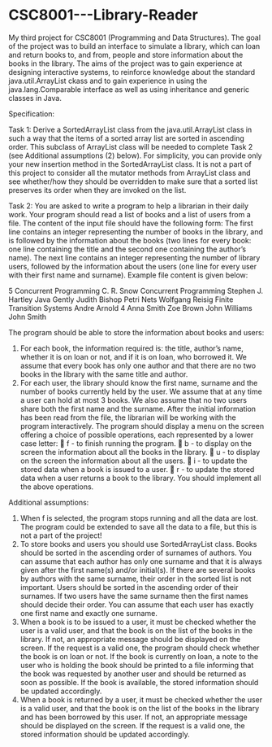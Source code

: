 # CSC8001---Library-Reader

My third project for CSC8001 (Programming and Data Structures). The goal of the project was to build an interface to simulate a library, which can loan and return books to, and from, people and store information about the books in the library. The aims of the project was to gain experience at designing interactive systems, to reinforce knowledge about the standard java.util.ArrayList<E> ckass and to gain experience in using the java.lang.Comparable<E> interface as well as using inheritance and generic classes in Java.

Specification:

Task 1:
Derive a SortedArrayList<E> class from the java.util.ArrayList<E> class in
such a way that the items of a sorted array list are sorted in ascending order. This subclass of
ArrayList<E> class will be needed to complete Task 2 (see Additional assumptions (2)
below). For simplicity, you can provide only your new insertion method in the
SortedArrayList<E> class. It is not a part of this project to consider all the mutator
methods from ArrayList<E> class and see whether/how they should be overridden to
make sure that a sorted list preserves its order when they are invoked on the list.

Task 2:
You are asked to write a program to help a librarian in their daily work. Your program should
read a list of books and a list of users from a file. The content of the input file should have the
following form: The first line contains an integer representing the number of books in the
library, and is followed by the information about the books (two lines for every book: one
line containing the title and the second one containing the author’s name). The next line
contains an integer representing the number of library users, followed by the information
about the users (one line for every user with their first name and surname). Example file
content is given below:

5
Concurrent Programming
C. R. Snow
Concurrent Programming
Stephen J. Hartley
Java Gently
Judith Bishop
Petri Nets
Wolfgang Reisig
Finite Transition Systems
Andre Arnold
4
Anna Smith
Zoe Brown
John Williams
John Smith

The program should be able to store the information about books and users:
1. For each book, the information required is: the title, author’s name, whether it is on
loan or not, and if it is on loan, who borrowed it. We assume that every book has only
one author and that there are no two books in the library with the same title and
author.
2. For each user, the library should know the first name, surname and the number of
books currently held by the user. We assume that at any time a user can hold at most 3
books. We also assume that no two users share both the first name and the surname.
After the initial information has been read from the file, the librarian will be working with the
program interactively. The program should display a menu on the screen offering a choice of
possible operations, each represented by a lower case letter:
 f - to finish running the program.
 b - to display on the screen the information about all the books in the library.
 u - to display on the screen the information about all the users.
 i - to update the stored data when a book is issued to a user.
 r - to update the stored data when a user returns a book to the library.
You should implement all the above operations.

Additional assumptions:
1. When f is selected, the program stops running and all the data are lost. The program
could be extended to save all the data to a file, but this is not a part of the project!
2. To store books and users you should use SortedArrayList<E> class. Books
should be sorted in the ascending order of surnames of authors. You can assume that
each author has only one surname and that it is always given after the first name(s)
and/or initial(s). If there are several books by authors with the same surname, their
order in the sorted list is not important. Users should be sorted in the ascending order
of their surnames. If two users have the same surname then the first names should
decide their order. You can assume that each user has exactly one first name and
exactly one surname.
3. When a book is to be issued to a user, it must be checked whether the user is a valid
user, and that the book is on the list of the books in the library. If not, an appropriate
message should be displayed on the screen. If the request is a valid one, the program
should check whether the book is on loan or not. If the book is currently on loan, a
note to the user who is holding the book should be printed to a file informing that the
book was requested by another user and should be returned as soon as possible. If the
book is available, the stored information should be updated accordingly.
4. When a book is returned by a user, it must be checked whether the user is a valid user,
and that the book is on the list of the books in the library and has been borrowed by
this user. If not, an appropriate message should be displayed on the screen. If the
request is a valid one, the stored information should be updated accordingly.

